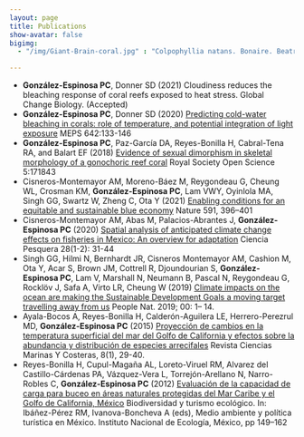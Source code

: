 ```yaml
---
layout: page
title: Publications
show-avatar: false
bigimg:  
  - "/img/Giant-Brain-coral.jpg" : "Colpophyllia natans. Bonaire. Beatrice Hudry"

---
```

  * __González-Espinosa PC__, Donner SD (2021) Cloudiness reduces the bleaching response of coral reefs exposed to heat stress. Global Change Biology. (Accepted)
  * __González-Espinosa PC__, Donner SD (2020) [Predicting cold-water bleaching in corals: role of temperature, and potential integration of light exposure](https://www.int-res.com/abstracts/meps/v642/p133-146) MEPS 642:133-146
 * __González-Espinosa PC__, Paz-García DA, Reyes-Bonilla H, Cabral-Tena RA, and Balart EF (2018) [Evidence of sexual dimorphism in skeletal morphology of a gonochoric reef coral](https://doi.org/10.1098/rsos.171843) Royal Society Open Science 5:171843
 * Cisneros-Montemayor AM, Moreno-Báez M, Reygondeau G, Cheung WL, Crosman KM, __González-Espinosa PC__,  Lam VWY, Oyinlola MA, Singh GG, Swartz W, Zheng C, Ota Y (2021) [Enabling conditions for an equitable and sustainable blue economy](https://doi.org/10.1038/s41586-021-03327-3) Nature 591, 396–401 
 *  Cisneros-Montemayor AM, Abas M, Palacios-Abrantes J, __González-Espinosa PC__ (2020) [Spatial analysis of anticipated climate change effects on fisheries in Mexico: An overview for adaptation](https://www.gob.mx/cms/uploads/attachment/file/613551/03_Ciencia_Pesquera_28.pdf) Ciencia Pesquera 28(1-2): 31-44
 * Singh GG, Hilmi N, Bernhardt JR, Cisneros Montemayor AM, Cashion M, Ota Y, Acar S, Brown JM, Cottrell R, Djoundourian S, __González‐Espinosa PC__, Lam V, Marshall N, Neumann B, Pascal N, Reygondeau G, Rocklӧv J, Safa A, Virto LR, Cheung W (2019) [Climate impacts on the ocean are making the Sustainable Development Goals a moving target travelling away from us](https://doi.org/10.1002/pan3.26) People Nat. 2019; 00: 1– 14.
 * Ayala-Bocos A, Reyes-Bonilla H, Calderón-Aguilera LE, Herrero-Perezrul MD, __González-Espinosa PC__ (2015) [Proyección de cambios en la temperatura superficial del mar del Golfo de California y efectos sobre la abundancia y distribución de especies arrecifales](https://doi.org/10.15359/revmar.8-1.2) Revista Ciencias Marinas Y Costeras, 8(1), 29-40. 
 * Reyes-Bonilla H, Cupul-Magaña AL, Loreto-Viruel RM, Alvarez del Castillo-Cárdenas PA, Vázquez-Vera L, Torrejón-Arellano N,
Narro-Robles C, __González-Espinosa PC__ (2012) [Evaluación de la capacidad de carga para buceo en áreas naturales protegidas del Mar Caribe y el Golfo de California, México](https://books.google.ca/books?id=BAHYkvJihDwC&pg=PA149&source=gbs_toc_r&cad=4#v=onepage&q&f=false) Biodiversidad y turismo ecológico. In: Ibáñez-Pérez RM, Ivanova-Boncheva A (eds), Medio ambiente y política turística en México. Instituto Nacional de Ecología, México, pp 149–162 
